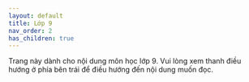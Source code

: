 ```yaml
---
layout: default
title: Lớp 9
nav_order: 2
has_children: true
---
```


Trang này dành cho nội dung môn học lớp 9. Vui lòng xem thanh điều hướng ở phía bên trái để điều hướng đến nội dung muốn đọc.
